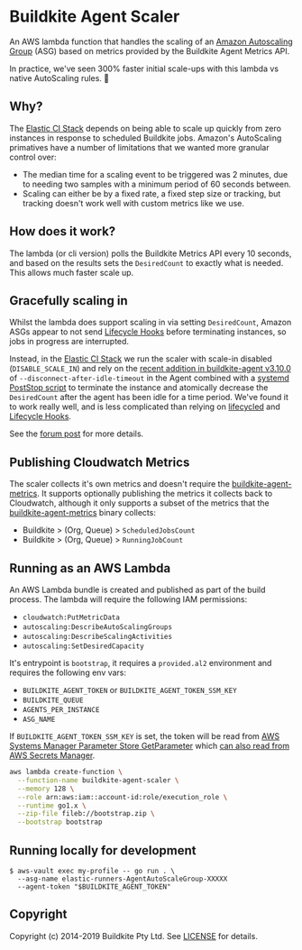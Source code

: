# Buildkite Agent Scaler

An AWS lambda function that handles the scaling of an [Amazon Autoscaling Group](https://docs.aws.amazon.com/autoscaling/ec2/userguide/AutoScalingGroup.html) (ASG) based on metrics provided by the Buildkite Agent Metrics API.

In practice, we've seen 300% faster initial scale-ups with this lambda vs native AutoScaling rules. 🚀

## Why?

The [Elastic CI Stack][] depends on being able to scale up quickly from zero instances in response to scheduled Buildkite jobs. Amazon's AutoScaling primatives have a number of limitations that we wanted more granular control over:

* The median time for a scaling event to be triggered was 2 minutes, due to needing two samples with a minimum period of 60 seconds between.
* Scaling can either be by a fixed rate, a fixed step size or tracking, but tracking doesn't work well with custom metrics like we use.

## How does it work?

The lambda (or cli version) polls the Buildkite Metrics API every 10 seconds, and based on the results sets the `DesiredCount` to exactly what is needed. This allows much faster scale up.

## Gracefully scaling in

Whilst the lambda does support scaling in via setting `DesiredCount`, Amazon ASGs appear to not send [Lifecycle Hooks][] before terminating instances, so jobs in progress are interrupted.

Instead, in the [Elastic CI Stack][] we run the scaler with scale-in disabled (`DISABLE_SCALE_IN`) and rely on the [recent addition in buildkite-agent v3.10.0](https://github.com/buildkite/agent/releases/tag/v3.10.0) of `--disconnect-after-idle-timeout` in the Agent combined with a [systemd PostStop script](https://github.com/buildkite/elastic-ci-stack-for-aws/blob/00c45ab47160b1d1d44c0b3bea8456456444c60e/packer/linux/conf/bin/bk-install-elastic-stack.sh#L136-L143) to terminate the instance and atomically decrease the `DesiredCount` after the agent has been idle for a time period. We've found it to work really well, and is less complicated than relying on [lifecycled] and [Lifecycle Hooks][].

See the [forum post](https://forum.buildkite.community/t/experimental-lambda-based-scaler/425) for more details.

## Publishing Cloudwatch Metrics

The scaler collects it's own metrics and doesn't require the [buildkite-agent-metrics][]. It supports optionally publishing the metrics it collects back to Cloudwatch, although it only supports a subset of the metrics that the [buildkite-agent-metrics][] binary collects:

* Buildkite > (Org, Queue) > `ScheduledJobsCount`
* Buildkite > (Org, Queue) > `RunningJobCount`

## Running as an AWS Lambda

An AWS Lambda bundle is created and published as part of the build process. The lambda will require the following IAM permissions:

- `cloudwatch:PutMetricData`
- `autoscaling:DescribeAutoScalingGroups`
- `autoscaling:DescribeScalingActivities`
- `autoscaling:SetDesiredCapacity`

It's entrypoint is `bootstrap`, it requires a `provided.al2` environment and requires the following env vars:

- `BUILDKITE_AGENT_TOKEN` or `BUILDKITE_AGENT_TOKEN_SSM_KEY`
- `BUILDKITE_QUEUE`
- `AGENTS_PER_INSTANCE`
- `ASG_NAME`

If `BUILDKITE_AGENT_TOKEN_SSM_KEY` is set, the token will be read from [AWS Systems Manager Parameter Store GetParameter](https://docs.aws.amazon.com/systems-manager/latest/APIReference/API_GetParameter.html) which [can also read from AWS Secrets Manager](https://docs.aws.amazon.com/systems-manager/latest/userguide/integration-ps-secretsmanager.html).

```bash
aws lambda create-function \
  --function-name buildkite-agent-scaler \
  --memory 128 \
  --role arn:aws:iam::account-id:role/execution_role \
  --runtime go1.x \
  --zip-file fileb://bootstrap.zip \
  --bootstrap bootstrap
```

## Running locally for development

```
$ aws-vault exec my-profile -- go run . \
  --asg-name elastic-runners-AgentAutoScaleGroup-XXXXX
  --agent-token "$BUILDKITE_AGENT_TOKEN"
```

## Copyright

Copyright (c) 2014-2019 Buildkite Pty Ltd. See [LICENSE](./LICENSE.txt) for details.

[Elastic CI Stack]: https://github.com/buildkite/elastic-ci-stack-for-aws
[buildkite-agent-metrics]: https://github.com/buildkite/buildkite-agent-metrics
[Lifecycle Hooks]: https://docs.aws.amazon.com/autoscaling/ec2/userguide/lifecycle-hooks.html
[lifecycled]: https://github.com/buildkite/lifecycled
